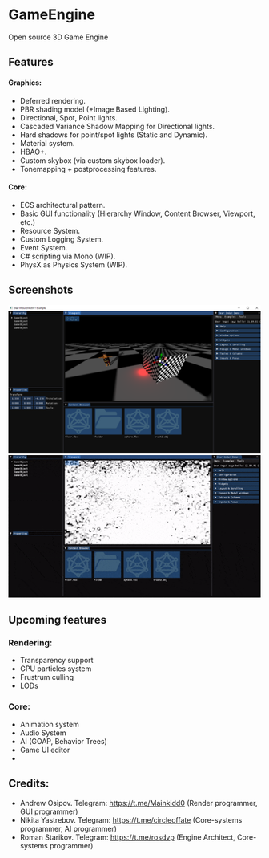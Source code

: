 # GameEngine
Open source 3D Game Engine


## Features
#### Graphics:
- Deferred rendering.
- PBR shading model (+Image Based Lighting).
- Directional, Spot, Point lights.
- Cascaded Variance Shadow Mapping for Directional lights.
- Hard shadows for point/spot lights (Static and Dynamic).
- Material system.
- HBAO+.
- Custom skybox (via custom skybox loader).
- Tonemapping + postprocessing features.

#### Core:
- ECS architectural pattern.
- Basic GUI functionality (Hierarchy Window, Content Browser, Viewport, etc.)
- Resource System.
- Custom Logging System.
- Event System.
- C# scripting via Mono (WIP).
- PhysX as Physics System (WIP).


## Screenshots
![alt text](GameEngine/info/engineGUI.png)
![alt text](GameEngine/info/particles.gif)

## Upcoming features
### Rendering:
- Transparency support
- GPU particles system
- Frustrum culling
- LODs
### Core:
- Animation system
- Audio System
- AI (GOAP, Behavior Trees)
- Game UI editor
- 

## Credits:
- Andrew Osipov. Telegram: https://t.me/Mainkidd0 (Render programmer, GUI programmer)
- Nikita Yastrebov. Telegram: https://t.me/circleoffate (Core-systems programmer, AI programmer)
- Roman Starikov. Telegram: https://t.me/rosdvp (Engine Architect, Core-systems programmer)
